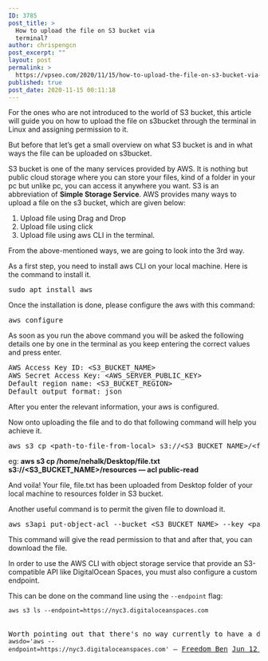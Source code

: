 ```yaml
---
ID: 3785
post_title: >
  How to upload the file on S3 bucket via
  terminal?
author: chrispengcn
post_excerpt: ""
layout: post
permalink: >
  https://vpseo.com/2020/11/15/how-to-upload-the-file-on-s3-bucket-via-terminal/
published: true
post_date: 2020-11-15 00:11:18
---
```

<p id="1542" class="gt gu eg gv b gw gx gy gz ha hb hc hd he hf hg hh hi hj hk hl hm hn ho hp hq db fc" data-selectable-paragraph="">For the ones who are not introduced to the world of S3 bucket, this article will guide you on how to upload the file on s3bucket through the terminal in Linux and assigning permission to it.</p>
<p id="35c9" class="gt gu eg gv b gw gx gy gz ha hb hc hd he hf hg hh hi hj hk hl hm hn ho hp hq db fc" data-selectable-paragraph="">But before that let’s get a small overview on what S3 bucket is and in what ways the file can be uploaded on s3bucket.</p>
<p id="7cc9" class="gt gu eg gv b gw gx gy gz ha hb hc hd he hf hg hh hi hj hk hl hm hn ho hp hq db fc" data-selectable-paragraph="">S3 bucket is one of the many services pr<span id="rmm">o</span>vided by AWS. It is nothing but public cloud storage where you can store your files, kind of a folder in your pc but unlike pc, you can access it anywhere you want. S3 is an abbreviation of <strong class="gv co">Simple Storage Service</strong>. AWS provides many ways to upload a file on the s3 bucket, which are given below:</p>

<ol class="">
 	<li id="f1f6" class="gt gu eg gv b gw gx gy gz ha hb hc hd he hf hg hh hi hj hk hl hm hn ho hp hq hr hs ht fc" data-selectable-paragraph="">Upload file using Drag and Drop</li>
 	<li id="9eae" class="gt gu eg gv b gw hu gy gz ha hv hc hd he hw hg hh hi hx hk hl hm hy ho hp hq hr hs ht fc" data-selectable-paragraph="">Upload file using click</li>
 	<li id="f67f" class="gt gu eg gv b gw hu gy gz ha hv hc hd he hw hg hh hi hx hk hl hm hy ho hp hq hr hs ht fc" data-selectable-paragraph="">Upload file using aws CLI in the terminal.</li>
</ol>
<p id="16bc" class="gt gu eg gv b gw gx gy gz ha hb hc hd he hf hg hh hi hj hk hl hm hn ho hp hq db fc" data-selectable-paragraph="">From the above-mentioned ways, we are going to look into the 3rd way.</p>
<p id="cce7" class="gt gu eg gv b gw gx gy gz ha hb hc hd he hf hg hh hi hj hk hl hm hn ho hp hq db fc" data-selectable-paragraph="">As a first step, you need to install aws CLI on your local machine. Here is the command to install it.</p>

<pre class="hz ia ib ic id ie if ig"><span id="efd7" class="fc ih ii eg ij b dd ik il s im" data-selectable-paragraph="">sudo apt install aws</span></pre>
<p id="d706" class="gt gu eg gv b gw gx gy gz ha hb hc hd he hf hg hh hi hj hk hl hm hn ho hp hq db fc" data-selectable-paragraph="">Once the installation is done, please configure the aws with this command:</p>

<pre class="hz ia ib ic id ie if ig"><span id="e20b" class="fc ih ii eg ij b dd ik il s im" data-selectable-paragraph="">aws configure</span></pre>
<p id="d471" class="gt gu eg gv b gw gx gy gz ha hb hc hd he hf hg hh hi hj hk hl hm hn ho hp hq db fc" data-selectable-paragraph="">As soon as you run the above command you will be asked the following details one by one in the terminal as you keep entering the correct values and press enter.</p>

<pre>AWS Access Key ID: &lt;S3_BUCKET_NAME&gt;
AWS Secret Access Key: &lt;AWS_SERVER_PUBLIC_KEY&gt;
Default region name: &lt;S3_BUCKET_REGION&gt;
Default output format: json</pre>
<p id="784e" class="gt gu eg gv b gw gx gy gz ha hb hc hd he hf hg hh hi hj hk hl hm hn ho hp hq db fc" data-selectable-paragraph="">After you enter the relevant information, your aws is configured.</p>
<p id="f08d" class="gt gu eg gv b gw gx gy gz ha hb hc hd he hf hg hh hi hj hk hl hm hn ho hp hq db fc" data-selectable-paragraph="">Now onto uploading the file and to do that following command will help you achieve it.</p>

<pre>aws s3 cp &lt;path-to-file-from-local&gt; s3://&lt;S3_BUCKET_NAME&gt;/&lt;folder-name&gt; --acl public-read
</pre>
<p id="2216" class="gt gu eg gv b gw gx gy gz ha hb hc hd he hf hg hh hi hj hk hl hm hn ho hp hq db fc" data-selectable-paragraph="">eg: <strong class="gv co">aws s3 cp /home/nehalk/Desktop/file.txt s3://&lt;S3_BUCKET_NAME&gt;/resources — acl public-read</strong></p>
<p id="cafc" class="gt gu eg gv b gw gx gy gz ha hb hc hd he hf hg hh hi hj hk hl hm hn ho hp hq db fc" data-selectable-paragraph="">And voila! Your file, file.txt has been uploaded from Desktop folder of your local machine to resources folder in S3 bucket.</p>
<p id="5c27" class="gt gu eg gv b gw gx gy gz ha hb hc hd he hf hg hh hi hj hk hl hm hn ho hp hq db fc" data-selectable-paragraph="">Another useful command is to permit the given file to download it.</p>

<pre>aws s3api put-object-acl --bucket &lt;S3_BUCKET_NAME&gt; --key &lt;path-to-file-on-s3-bucket&gt; --acl public-read
</pre>
<p id="516f" class="gt gu eg gv b gw gx gy gz ha hb hc hd he hf hg hh hi hj hk hl hm hn ho hp hq db fc" data-selectable-paragraph="">This command will give the read permission to that and after that, you can download the file.</p>
<p data-selectable-paragraph=""></p>
<p data-selectable-paragraph=""></p>
In order to use the AWS CLI with object storage service that provide an S3-compatible API like DigitalOcean Spaces, you must also configure a custom endpoint.

This can be done on the command line using the <code>--endpoint</code> flag:
<pre><code>aws s3 ls --endpoint=https://nyc3.digitaloceanspaces.com</code>


<span class="comment-copy">Worth pointing out that there's no way currently to have a default endpoint. You gotta specify it every time. I usually alias it for convenience: <code>alias awsdo='aws --endpoint=https://nyc3.digitaloceanspaces.com'</code></span> – <a class="comment-user" title="8,778 reputation" href="https://stackoverflow.com/users/2062384/freedom-ben">Freedom_Ben</a> <span class="comment-date" dir="ltr"><a class="comment-link" href="https://stackoverflow.com/questions/53712255/how-to-use-aws-cli-with-digital-ocean-spaces#comment99722036_53713795"><span class="relativetime-clean" title="2019-06-12 23:47:38Z, License: CC BY-SA 4.0">Jun 12 '19 at 23:47</span></a></span></pre>